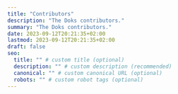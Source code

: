 ```yaml
---
title: "Contributors"
description: "The Doks contributors."
summary: "The Doks contributors."
date: 2023-09-12T20:21:35+02:00
lastmod: 2023-09-12T20:21:35+02:00
draft: false
seo:
  title: "" # custom title (optional)
  description: "" # custom description (recommended)
  canonical: "" # custom canonical URL (optional)
  robots: "" # custom robot tags (optional)
---
```

